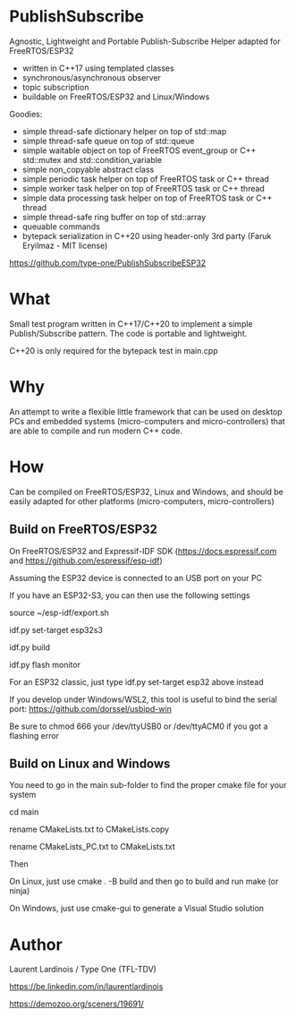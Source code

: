 # PublishSubscribe

Agnostic, Lightweight and Portable Publish-Subscribe Helper adapted for FreeRTOS/ESP32
- written in C++17 using templated classes
- synchronous/asynchronous observer
- topic subscription
- buildable on FreeRTOS/ESP32 and Linux/Windows

Goodies:
- simple thread-safe dictionary helper on top of std::map
- simple thread-safe queue on top of std::queue
- simple waitable object on top of FreeRTOS event_group or C++ std::mutex and std::condition_variable
- simple non_copyable abstract class
- simple periodic task helper on top of FreeRTOS task or C++ thread
- simple worker task helper on top of FreeRTOS task or C++ thread
- simple data processing task helper on top of FreeRTOS task or C++ thread
- simple thread-safe ring buffer on top of std::array
- queuable commands
- bytepack serialization in C++20 using header-only 3rd party (Faruk Eryilmaz - MIT license)

https://github.com/type-one/PublishSubscribeESP32


# What

Small test program written in C++17/C++20 to implement a simple Publish/Subscribe pattern. 
The code is portable and lightweight.

C++20 is only required for the bytepack test in main.cpp

# Why

An attempt to write a flexible little framework that can be used on desktop PCs and embedded systems
(micro-computers and micro-controllers) that are able to compile and run modern C++ code.

# How

Can be compiled on FreeRTOS/ESP32, Linux and Windows, and should be easily
adapted for other platforms (micro-computers, micro-controllers)

## Build on FreeRTOS/ESP32

On FreeRTOS/ESP32 and Expressif-IDF SDK (https://docs.espressif.com and https://github.com/espressif/esp-idf)

Assuming the ESP32 device is connected to an USB port on your PC

If you have an ESP32-S3, you can then use the following settings

source ~/esp-idf/export.sh

idf.py set-target esp32s3

idf.py build

idf.py flash monitor

For an ESP32 classic, just type idf.py set-target esp32 above instead 

If you develop under Windows/WSL2, this tool is useful to bind the serial port:
https://github.com/dorssel/usbipd-win

Be sure to chmod 666 your /dev/ttyUSB0 or /dev/ttyACM0 if you got a flashing error 

## Build on Linux and Windows

You need to go in the main sub-folder to find the proper cmake file for your system

cd main

rename CMakeLists.txt to CMakeLists.copy 

rename CMakeLists_PC.txt to CMakeLists.txt

Then 

On Linux, just use cmake . -B build  and then go to build and run make (or ninja)

On Windows, just use cmake-gui to generate a Visual Studio solution

# Author

Laurent Lardinois / Type One (TFL-TDV)

https://be.linkedin.com/in/laurentlardinois

https://demozoo.org/sceners/19691/
